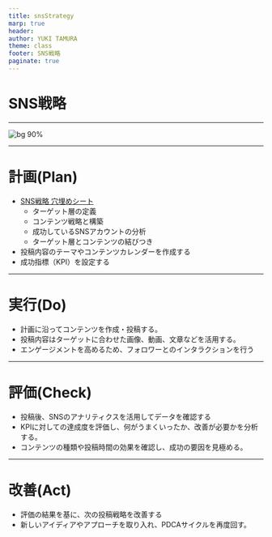 ```yaml
---
title: snsStrategy
marp: true
header: 
author: YUKI TAMURA
theme: class
footer: SNS戦略
paginate: true
---
```

# SNS戦略

---
<!-- header: PDCAサイクル -->
![bg 90%](https://kaizen-base.com/wp/wp-content/uploads/2021/10/PDCA.jpg)

---
# 計画(Plan)

- [SNS戦略 穴埋めシート](https://docs.google.com/document/d/1R--NtdMcr8klPMRJVpLDaqcHCQ1e6S2ypGhqo7v-COc/edit?usp=sharing)
    - ターゲット層の定義
    - コンテンツ戦略と構築
    - 成功しているSNSアカウントの分析
    - ターゲット層とコンテンツの結びつき
- 投稿内容のテーマやコンテンツカレンダーを作成する
- 成功指標（KPI）を設定する

---
# 実行(Do)

- 計画に沿ってコンテンツを作成・投稿する。
- 投稿内容はターゲットに合わせた画像、動画、文章などを活用する。
- エンゲージメントを高めるため、フォロワーとのインタラクションを行う

---
# 評価(Check)

- 投稿後、SNSのアナリティクスを活用してデータを確認する
- KPIに対しての達成度を評価し、何がうまくいったか、改善が必要かを分析する。
- コンテンツの種類や投稿時間の効果を確認し、成功の要因を見極める。

---
# 改善(Act)
- 評価の結果を基に、次の投稿戦略を改善する
- 新しいアイディアやアプローチを取り入れ、PDCAサイクルを再度回す。